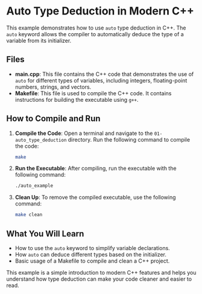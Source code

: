 # Auto Type Deduction in Modern C++

This example demonstrates how to use `auto` type deduction in C++. The `auto` keyword allows the compiler to automatically deduce the type of a variable from its initializer.

## Files

- **main.cpp**: This file contains the C++ code that demonstrates the use of `auto` for different types of variables, including integers, floating-point numbers, strings, and vectors.
- **Makefile**: This file is used to compile the C++ code. It contains instructions for building the executable using `g++`.

## How to Compile and Run

1. **Compile the Code**: Open a terminal and navigate to the `01-auto_type_deduction` directory. Run the following command to compile the code:
   ```bash
   make
   ```

2. **Run the Executable**: After compiling, run the executable with the following command:
   ```bash
   ./auto_example
   ```

3. **Clean Up**: To remove the compiled executable, use the following command:
   ```bash
   make clean
   ```

## What You Will Learn

- How to use the `auto` keyword to simplify variable declarations.
- How `auto` can deduce different types based on the initializer.
- Basic usage of a Makefile to compile and clean a C++ project.

This example is a simple introduction to modern C++ features and helps you understand how type deduction can make your code cleaner and easier to read.
